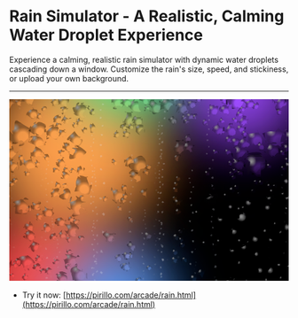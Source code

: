 # Rain Simulator - A Realistic, Calming Water Droplet Experience

Experience a calming, realistic rain simulator with dynamic water droplets cascading down a window. Customize the rain's size, speed, and stickiness, or upload your own background.

---

![Screenshot](https://raw.githubusercontent.com/ChrisPirillo/rain/main/assets/screenshot.png)

* Try it now: [https://pirillo.com/arcade/rain.html](https://pirillo.com/arcade/rain.html)